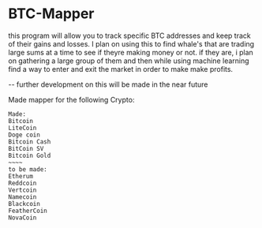 # BTC-Mapper
this program will allow you to track specific BTC addresses and keep track of their gains and losses. I plan on using this to find whale's 
that are trading large sums at a time to see if theyre making money or not. if they are, i plan on gathering a large group of them and then while using machine learning find a way to enter and exit the market in order to make make profits. 

-- further development on this will be made in the near future 

Made mapper for the following Crypto:
~~~~~
Made:
Bitcoin
LiteCoin
Doge coin
Bitcoin Cash
BitCoin SV
Bitcoin Gold
~~~~
to be made:
Etherum 
Reddcoin
Vertcoin
Namecoin
Blackcoin
FeatherCoin
NovaCoin

